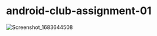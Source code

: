 # android-club-assignment-01

![Screenshot_1683644508](https://github.com/Adith-gowda/android-club-assignment-1/assets/95766897/d7ad7269-30b7-496e-adf8-dbc4c03391ec)
